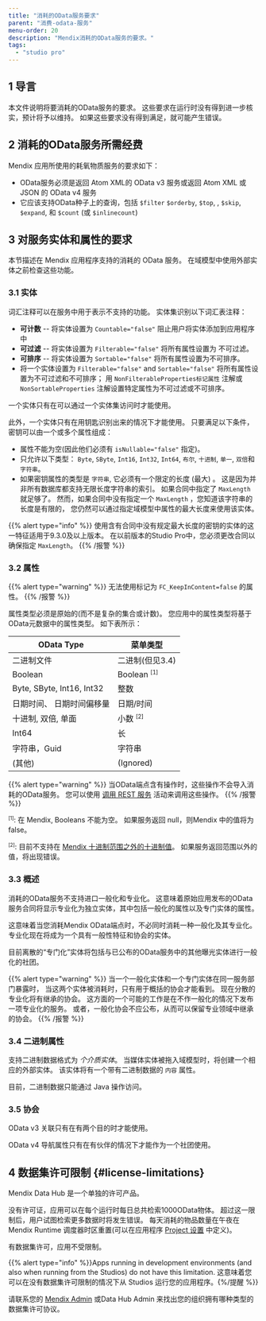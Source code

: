 ```yaml
---
title: "消耗的OData服务要求"
parent: "消费-odata-服务"
menu-order: 20
description: "Mendix消耗的OData服务的要求。"
tags:
  - "studio pro"
---
```


## 1 导言

本文件说明将要消耗的OData服务的要求。 这些要求在运行时没有得到进一步核实，预计将予以维持。 如果这些要求没有得到满足，就可能产生错误。

## 2 消耗的OData服务所需经费

Mendix 应用所使用的耗氧物质服务的要求如下：

* OData服务必须是返回 Atom XML的 OData v3 服务或返回 Atom XML 或 JSON 的 OData v4 服务
* 它应该支持OData种子上的查询，包括 `$filter` `$orderby`, `$top`, , `$skip`, `$expand`, 和 `$count` (或 `$inlinecount`)

## 3 对服务实体和属性的要求

本节描述在 Mendix 应用程序支持的消耗的 OData 服务。 在域模型中使用外部实体之前检查这些功能。

### 3.1 实体

词汇注释可以在服务中用于表示不支持的功能。 实体集识别以下词汇表注释：

* **可计数** -- 将实体设置为 `Countable="false"` 阻止用户将实体添加到应用程序中
* **可过滤** -- 将实体设置为 `Filterable="false"` 将所有属性设置为 不可过滤。
* **可排序** -- 将实体设置为 `Sortable="false"` 将所有属性设置为不可排序。
* 将一个实体设置为 `Filterable="false"` and `Sortable="false"` 将所有属性设置为不可过滤和不可排序； 用 `NonFilterableProperties标记属性` 注解或 `NonSortableProperties` 注解设置特定属性为不可过滤或不可排序。

一个实体只有在可以通过一个实体集访问时才能使用。

此外，一个实体只有在用钥匙识别出来的情况下才能使用。 只要满足以下条件，密钥可以由一个或多个属性组成：

* 属性不能为空(因此他们必须有 `isNullable="false"` 指定)。
* 只允许以下类型： `Byte`, `SByte`, `Int16`, `Int32`, `Int64`, `布尔`, `十进制`, `单一`, `双倍`和 `字符串`。
* 如果密钥属性的类型是 `字符串`, 它必须有一个限定的长度 (最大) 。 这是因为并非所有数据库都支持无限长度字符串的索引。 如果合同中指定了 `MaxLength` 就足够了。 然而，如果合同中没有指定一个 `MaxLength` ，您知道该字符串的长度是有限的， 您仍然可以通过指定域模型中属性的最大长度来使用该实体。

{{% alert type="info" %}}
使用含有合同中没有规定最大长度的密钥的实体的这一特征适用于9.3.0及以上版本。 在以前版本的Studio Pro中，您必须更改合同以确保指定 `MaxLength`。
{{% /报警 %}}

### 3.2 属性

{{% alert type="warning" %}}
无法使用标记为 `FC_KeepInContent=false` 的属性。
{{% /报警 %}}

属性类型必须是原始的(而不是复杂的集合或计数)。 您应用中的属性类型将基于OData元数据中的属性类型。 如下表所示：

| OData Type                | 菜单类型                                  |
| ------------------------- | ------------------------------------- |
| 二进制文件                     | 二进制(但见3.4)                            |
| Boolean                   | Boolean <sup><small>[1]</small></sup> |
| Byte, SByte, Int16, Int32 | 整数                                    |
| 日期时间、 日期时间偏移量             | 日期/时间                                 |
| 十进制, 双倍, 单面               | 小数 <sup><small>[2]</small></sup>      |
| Int64                     | 长                                     |
| 字符串，Guid                  | 字符串                                   |
| (其他)                      | (Ignored)                             |

{{% alert type="warning" %}}
当OData端点含有操作时，这些操作不会导入消耗的OData服务。 您可以使用 [调用 REST 服务](call-rest-action) 活动来调用这些操作。
{{% /报警 %}}

<sup><small>[1]</small></sup>: 在 Mendix, Booleans 不能为空。 如果服务返回 null，则Mendix 中的值将为false。

<sup><small>[2]</small></sup>: 目前不支持在 [Mendix 十进制范围之外的十进制值](attributes#type)。 如果服务返回范围以外的值，将出现错误。

### 3.3 概述

消耗的OData服务不支持进口一般化和专业化。 这意味着原始应用发布的OData服务合同将显示专业化为独立实体，其中包括一般化的属性以及专门实体的属性。

这意味着当您消耗Mendix OData端点时，不必同时消耗一种一般化及其专业化。 专业化现在将成为一个具有一般性特征和协会的实体。

目前离散的“专门化”实体将包括与已公布的OData服务中的其他曝光实体进行一般化的社团。

{{% alert type="warning" %}}
当一个一般化实体和一个专门实体在同一服务部门暴露时， 当这两个实体被消耗时，只有用于概括的协会才能看到。 现在分散的专业化将有继承的协会。 这方面的一个可能的工作是在不作一般化的情况下发布一项专业化的服务。 或者，一般化协会不应公布，从而可以保留专业领域中继承的协会。
{{% /报警 %}}

### 3.4 二进制属性

支持二进制数据格式为 *个介质实体*。 当媒体实体被拖入域模型时，将创建一个相应的外部实体。 该实体将有一个带有二进制数据的 `内容` 属性。

目前，二进制数据只能通过 Java 操作访问。

### 3.5 协会

OData v3 关联只有在有两个目的时才能使用。

OData v4 导航属性只有在有伙伴的情况下才能作为一个社团使用。

## 4 数据集许可限制 {#license-limitations}

Mendix Data Hub 是一个单独的许可产品。

没有许可证，应用可以在每个运行时每日总共检索1000OData物体。 超过这一限制后，用户试图检索更多数据时将发生错误。 每天消耗的物品数量在午夜在 Mendix Runtime 调度器时区重置(可以在应用程序 [Project 设置](project-settings#scheduled) 中定义)。

有数据集许可，应用不受限制。

{{% alert type="info" %}}Apps running in development environments (and also when running from the Studios) do not have this limitation. 这意味着您可以在没有数据集许可限制的情况下从 Studios 运行您的应用程序。{%/提醒 %}}

请联系您的 [Mendix Admin](/developerportal/control-center/#company) 或Data Hub Admin 来找出您的组织拥有哪种类型的数据集许可协议。
